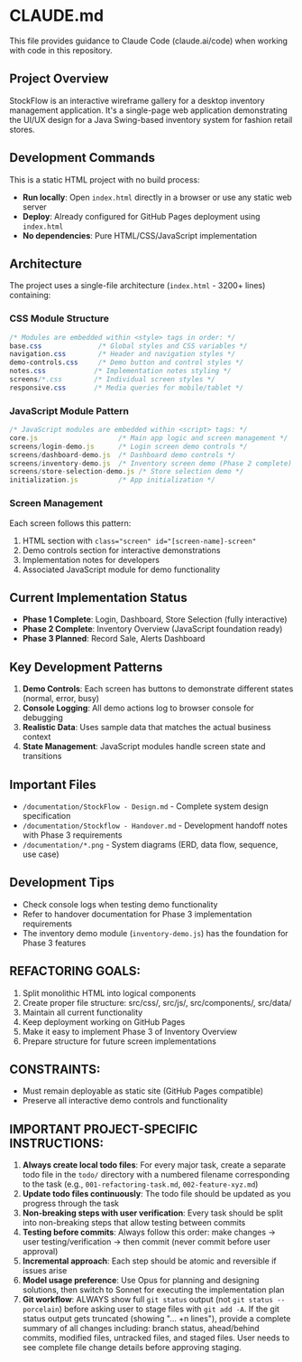 # CLAUDE.md

This file provides guidance to Claude Code (claude.ai/code) when working with code in this repository.

## Project Overview
StockFlow is an interactive wireframe gallery for a desktop inventory management application. It's a single-page web application demonstrating the UI/UX design for a Java Swing-based inventory system for fashion retail stores.

## Development Commands
This is a static HTML project with no build process:
- **Run locally**: Open `index.html` directly in a browser or use any static web server
- **Deploy**: Already configured for GitHub Pages deployment using `index.html`
- **No dependencies**: Pure HTML/CSS/JavaScript implementation

## Architecture
The project uses a single-file architecture (`index.html` - 3200+ lines) containing:

### CSS Module Structure
```css
/* Modules are embedded within <style> tags in order: */
base.css              /* Global styles and CSS variables */
navigation.css        /* Header and navigation styles */
demo-controls.css     /* Demo button and control styles */
notes.css            /* Implementation notes styling */
screens/*.css        /* Individual screen styles */
responsive.css       /* Media queries for mobile/tablet */
```

### JavaScript Module Pattern
```javascript
/* JavaScript modules are embedded within <script> tags: */
core.js                    /* Main app logic and screen management */
screens/login-demo.js      /* Login screen demo controls */
screens/dashboard-demo.js  /* Dashboard demo controls */
screens/inventory-demo.js  /* Inventory screen demo (Phase 2 complete) */
screens/store-selection-demo.js /* Store selection demo */
initialization.js          /* App initialization */
```

### Screen Management
Each screen follows this pattern:
1. HTML section with `class="screen" id="[screen-name]-screen"`
2. Demo controls section for interactive demonstrations
3. Implementation notes for developers
4. Associated JavaScript module for demo functionality

## Current Implementation Status
- **Phase 1 Complete**: Login, Dashboard, Store Selection (fully interactive)
- **Phase 2 Complete**: Inventory Overview (JavaScript foundation ready)
- **Phase 3 Planned**: Record Sale, Alerts Dashboard

## Key Development Patterns
1. **Demo Controls**: Each screen has buttons to demonstrate different states (normal, error, busy)
2. **Console Logging**: All demo actions log to browser console for debugging
3. **Realistic Data**: Uses sample data that matches the actual business context
4. **State Management**: JavaScript modules handle screen state and transitions

## Important Files
- `/documentation/StockFlow - Design.md` - Complete system design specification
- `/documentation/Stockflow - Handover.md` - Development handoff notes with Phase 3 requirements
- `/documentation/*.png` - System diagrams (ERD, data flow, sequence, use case)

## Development Tips
- Check console logs when testing demo functionality
- Refer to handover documentation for Phase 3 implementation requirements
- The inventory demo module (`inventory-demo.js`) has the foundation for Phase 3 features

## REFACTORING GOALS:
1. Split monolithic HTML into logical components
2. Create proper file structure: src/css/, src/js/, src/components/, src/data/
3. Maintain all current functionality
4. Keep deployment working on GitHub Pages
5. Make it easy to implement Phase 3 of Inventory Overview
6. Prepare structure for future screen implementations

## CONSTRAINTS:
- Must remain deployable as static site (GitHub Pages compatible)
- Preserve all interactive demo controls and functionality

## IMPORTANT PROJECT-SPECIFIC INSTRUCTIONS:
1. **Always create local todo files**: For every major task, create a separate todo file in the `todo/` directory with a numbered filename corresponding to the task (e.g., `001-refactoring-task.md`, `002-feature-xyz.md`)
2. **Update todo files continuously**: The todo file should be updated as you progress through the task
3. **Non-breaking steps with user verification**: Every task should be split into non-breaking steps that allow testing between commits
4. **Testing before commits**: Always follow this order: make changes → user testing/verification → then commit (never commit before user approval)
5. **Incremental approach**: Each step should be atomic and reversible if issues arise
6. **Model usage preference**: Use Opus for planning and designing solutions, then switch to Sonnet for executing the implementation plan
7. **Git workflow**: ALWAYS show full `git status` output (not `git status --porcelain`) before asking user to stage files with `git add -A`. If the git status output gets truncated (showing "... +n lines"), provide a complete summary of all changes including: branch status, ahead/behind commits, modified files, untracked files, and staged files. User needs to see complete file change details before approving staging.
